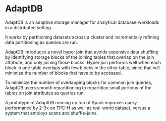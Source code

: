 # AdaptDB

AdaptDB is an adaptive storage manager for analytical database workloads in a distributed setting. 

It works by partitioning datasets across a cluster and incrementally refining data partitioning as queries are run. 

AdaptDB introduces a novel hyper join that avoids expensive data shuffling by identifying storage blocks of the joining tables that overlap on the join attribute, and only joining those blocks. Hyper join performs well when each block in one table overlaps with few blocks in the other table, since that will minimize the number of blocks that have to be accessed.

To minimize the number of overlapping blocks for common join queries, AdaptDB users smooth repartitioning to repartition small portions of the tables on join attributes as queries run. 

A prototype of AdaptDB running on top of Spark improves query performance by 2-3x on TPC-H as well as real-world dataset, versus a system that employs scans and shuffle-joins.